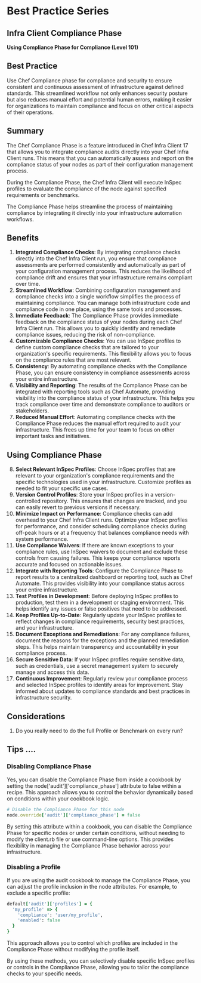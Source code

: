 # Best Practice Series

## Infra Client Compliance Phase

**Using Compliance Phase for Compliance (Level 101)**

## Best Practice

Use Chef Compliance phase for compliance and security to ensure consistent and continuous assessment of infrastructure against defined standards. This streamlined workflow not only enhances security posture but also reduces manual effort and potential human errors, making it easier for organizations to maintain compliance and focus on other critical aspects of their operations.

## Summary

The Chef Compliance Phase is a feature introduced in Chef Infra Client 17 that allows you to integrate compliance audits directly into your Chef Infra Client runs. This means that you can automatically assess and report on the compliance status of your nodes as part of their configuration management process.

During the Compliance Phase, the Chef Infra Client will execute InSpec profiles to evaluate the compliance of the node against specified requirements or benchmarks.

The Compliance Phase helps streamline the process of maintaining compliance by integrating it directly into your infrastructure automation workflows.

## Benefits

1. **Integrated Compliance Checks**: By integrating compliance checks directly into the Chef Infra Client run, you ensure that compliance assessments are performed consistently and automatically as part of your configuration management process. This reduces the likelihood of compliance drift and ensures that your infrastructure remains compliant over time.
2. **Streamlined Workflow**: Combining configuration management and compliance checks into a single workflow simplifies the process of maintaining compliance. You can manage both infrastructure code and compliance code in one place, using the same tools and processes.
3. **Immediate Feedback**: The Compliance Phase provides immediate feedback on the compliance status of your nodes during each Chef Infra Client run. This allows you to quickly identify and remediate compliance issues, reducing the risk of non-compliance.
4. **Customizable Compliance Checks**: You can use InSpec profiles to define custom compliance checks that are tailored to your organization's specific requirements. This flexibility allows you to focus on the compliance rules that are most relevant.
5. **Consistency**: By automating compliance checks with the Compliance Phase, you can ensure consistency in compliance assessments across your entire infrastructure.
6. **Visibility and Reporting**: The results of the Compliance Phase can be integrated with reporting tools such as Chef Automate, providing visibility into the compliance status of your infrastructure. This helps you track compliance over time and demonstrate compliance to auditors or stakeholders.
7. **Reduced Manual Effort**: Automating compliance checks with the Compliance Phase reduces the manual effort required to audit your infrastructure. This frees up time for your team to focus on other important tasks and initiatives.

## Using Compliance Phase

8. **Select Relevant InSpec Profiles**: Choose InSpec profiles that are relevant to your organization's compliance requirements and the specific technologies used in your infrastructure. Customize profiles as needed to fit your specific use cases.
9. **Version Control Profiles**: Store your InSpec profiles in a version-controlled repository. This ensures that changes are tracked, and you can easily revert to previous versions if necessary.
10. **Minimize Impact on Performance**: Compliance checks can add overhead to your Chef Infra Client runs. Optimize your InSpec profiles for performance, and consider scheduling compliance checks during off-peak hours or at a frequency that balances compliance needs with system performance.
11. **Use Compliance Waivers**: If there are known exceptions to your compliance rules, use InSpec waivers to document and exclude these controls from causing failures. This keeps your compliance reports accurate and focused on actionable issues.
12. **Integrate with Reporting Tools**: Configure the Compliance Phase to report results to a centralized dashboard or reporting tool, such as Chef Automate. This provides visibility into your compliance status across your entire infrastructure.
13. **Test Profiles in Development**: Before deploying InSpec profiles to production, test them in a development or staging environment. This helps identify any issues or false positives that need to be addressed.
14. **Keep Profiles Up-to-Date**: Regularly update your InSpec profiles to reflect changes in compliance requirements, security best practices, and your infrastructure.
15. **Document Exceptions and Remediations**: For any compliance failures, document the reasons for the exceptions and the planned remediation steps. This helps maintain transparency and accountability in your compliance process.
16. **Secure Sensitive Data**: If your InSpec profiles require sensitive data, such as credentials, use a secret management system to securely manage and access this data.
17. **Continuous Improvement**: Regularly review your compliance process and selected InSpec profiles to identify areas for improvement. Stay informed about updates to compliance standards and best practices in infrastructure security.

## Considerations

1. Do you really need to do the full Profile or Benchmark on every run?

## Tips ....

### Disabling Compliance Phase

Yes, you can disable the Compliance Phase from inside a cookbook by setting the node['audit']['compliance_phase'] attribute to false within a recipe. This approach allows you to control the behavior dynamically based on conditions within your cookbook logic.

```ruby
# Disable the Compliance Phase for this node
node.override['audit']['compliance_phase'] = false
```

By setting this attribute within a cookbook, you can disable the Compliance Phase for specific nodes or under certain conditions, without needing to modify the client.rb file or use command-line options. This provides flexibility in managing the Compliance Phase behavior across your infrastructure.

### Disabling a Profile

If you are using the audit cookbook to manage the Compliance Phase, you can adjust the profile inclusion in the node attributes. For example, to exclude a specific profile:

```ruby
default['audit']['profiles'] = {
  'my_profile' => {
    'compliance': 'user/my_profile',
    'enabled': false
  }
}
```

This approach allows you to control which profiles are included in the Compliance Phase without modifying the profile itself.

By using these methods, you can selectively disable specific InSpec profiles or controls in the Compliance Phase, allowing you to tailor the compliance checks to your specific needs.
